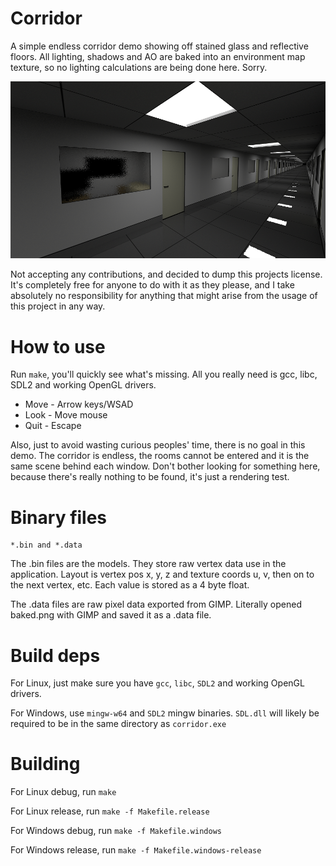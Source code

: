 # Corridor

A simple endless corridor demo showing off stained glass and reflective floors. All lighting, shadows and AO are baked into an environment map texture, so no lighting calculations are being done here. Sorry.

![Screenshot](screenshot.png)

Not accepting any contributions, and decided to dump this projects license. It's completely free for anyone to do with it as they please, and I take absolutely no responsibility for anything that might arise from the usage of this project in any way.

# How to use

Run `make`, you'll quickly see what's missing. All you really need is gcc, libc, SDL2 and working OpenGL drivers.

- Move - Arrow keys/WSAD
- Look - Move mouse
- Quit - Escape

Also, just to avoid wasting curious peoples' time, there is no goal in this demo. The corridor is endless, the rooms cannot be entered and it is the same scene behind each window. Don't bother looking for something here, because there's really nothing to be found, it's just a rendering test.

# Binary files

```
*.bin and *.data
```

The .bin files are the models. They store raw vertex data use in the application. Layout is vertex pos x, y, z and texture coords u, v, then on to the next vertex, etc. Each value is stored as a 4 byte float.

The .data files are raw pixel data exported from GIMP. Literally opened baked.png with GIMP and saved it as a .data file.

# Build deps

For Linux, just make sure you have `gcc`, `libc`, `SDL2` and working OpenGL drivers.

For Windows, use `mingw-w64` and `SDL2` mingw binaries. `SDL.dll` will likely be required to be in the same directory as `corridor.exe`

# Building

For Linux debug, run `make`

For Linux release, run `make -f Makefile.release`

For Windows debug, run `make -f Makefile.windows`

For Windows release, run `make -f Makefile.windows-release`
